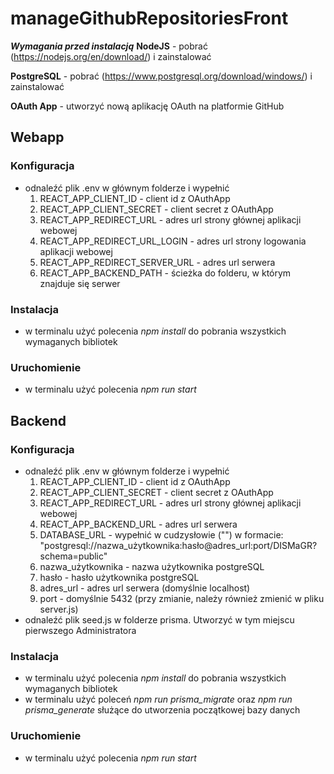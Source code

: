 # manageGithubRepositoriesFront

***Wymagania przed instalacją***
**NodeJS** - pobrać (https://nodejs.org/en/download/) i zainstalować

**PostgreSQL** - pobrać (https://www.postgresql.org/download/windows/) i zainstalować

**OAuth App** - utworzyć nową aplikację OAuth na platformie GitHub

## Webapp
### Konfiguracja
- odnaleźć plik .env w głównym folderze i wypełnić
    1. REACT_APP_CLIENT_ID - client id z OAuthApp
    2. REACT_APP_CLIENT_SECRET - client secret z OAuthApp
    3. REACT_APP_REDIRECT_URL - adres url strony głównej aplikacji webowej
    4. REACT_APP_REDIRECT_URL_LOGIN - adres url strony logowania aplikacji webowej
    5. REACT_APP_REDIRECT_SERVER_URL - adres url serwera
    6. REACT_APP_BACKEND_PATH - ścieżka do folderu, w którym znajduje się serwer
### Instalacja
- w terminalu użyć polecenia *npm install* do pobrania wszystkich wymaganych bibliotek
### Uruchomienie
- w terminalu użyć polecenia *npm run start*

## Backend
### Konfiguracja
- odnaleźć plik .env w głównym folderze i wypełnić
    1. REACT_APP_CLIENT_ID - client id z OAuthApp
    2. REACT_APP_CLIENT_SECRET - client secret z OAuthApp
    3. REACT_APP_REDIRECT_URL - adres url strony głównej aplikacji webowej
    4. REACT_APP_BACKEND_URL - adres url serwera
    5. DATABASE_URL - wypełnić w cudzysłowie ("") w formacie: "postgresql://nazwa_użytkownika:hasło@adres_url:port/DISMaGR?schema=public"
    6. nazwa_użytkownika - nazwa użytkownika postgreSQL
    7. hasło - hasło użytkownika postgreSQL
    8. adres_url - adres url serwera (domyślnie localhost)
    9. port - domyślnie 5432 (przy zmianie, należy również zmienić w pliku server.js)
- odnaleźć plik seed.js w folderze prisma. Utworzyć w tym miejscu pierwszego Administratora
### Instalacja
- w terminalu użyć polecenia *npm install* do pobrania wszystkich wymaganych bibliotek
- w terminalu użyć poleceń *npm run prisma_migrate* oraz *npm run prisma_generate* służące do utworzenia początkowej bazy danych
### Uruchomienie
- w terminalu użyć polecenia *npm run start*